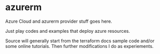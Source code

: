 # azurerm

Azure Cloud and azurerm provider stuff goes here.

Just play codes and examples that deploy azure resources.

Source will generally start from the terraform docs sample code and/or some online tutorials. Then further modifications I do as experiements.

